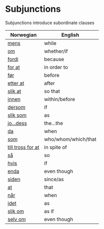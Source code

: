 # Subjunctions

Subjunctions introduce subordinate clauses

| Norwegian | English |
| --- | --- |
| [mens](https://www.ordnett.no/search?language=no&phrase=mens) | while |
| [om](https://www.ordnett.no/search?language=no&phrase=om) | whether/if |
| [fordi](https://www.ordnett.no/search?language=no&phrase=fordi) | because |
| [for at](https://www.ordnett.no/search?language=no&phrase=for%20at) | in order to |
| [før](https://www.ordnett.no/search?language=no&phrase=før) | before |
| [etter at](https://www.ordnett.no/search?language=no&phrase=etter%20at) | after |
| [slik at](https://www.ordnett.no/search?language=no&phrase=slik%20at) | so that |
| [innen](https://www.ordnett.no/search?language=no&phrase=innen) | within/before |
| [dersom](https://www.ordnett.no/search?language=no&phrase=dersom) | if |
| [slik som](https://www.ordnett.no/search?language=no&phrase=slik%20som) | as |
| [jo...dess](https://www.ordnett.no/search?language=no&phrase=jo...dess) | the...the |
| [da](https://www.ordnett.no/search?language=no&phrase=da) | when |
| [som](https://www.ordnett.no/search?language=no&phrase=som) | who/whom/which/that |
| [till tross for at](https://www.ordnett.no/search?language=no&phrase=till%20tross%20for%20at) | in spite of |
| [så](https://www.ordnett.no/search?language=no&phrase=så) | so |
| [hvis](https://www.ordnett.no/search?language=no&phrase=hvis) | if |
| [enda](https://www.ordnett.no/search?language=no&phrase=enda) | even though |
| [siden](https://www.ordnett.no/search?language=no&phrase=siden) | since/as |
| [at](https://www.ordnett.no/search?language=no&phrase=at) | that |
| [når](https://www.ordnett.no/search?language=no&phrase=når) | when |
| [idet](https://www.ordnett.no/search?language=no&phrase=idet) | as |
| [slik om](https://www.ordnett.no/search?language=no&phrase=slik%20om) | as if |
| [selv om](https://www.ordnett.no/search?language=no&phrase=selv%20om) | even though |


